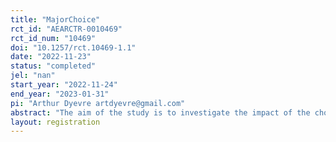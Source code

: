 ```yaml
---
title: "MajorChoice"
rct_id: "AEARCTR-0010469"
rct_id_num: "10469"
doi: "10.1257/rct.10469-1.1"
date: "2022-11-23"
status: "completed"
jel: "nan"
start_year: "2022-11-24"
end_year: "2023-01-31"
pi: "Arthur Dyevre artdyevre@gmail.com"
abstract: "The aim of the study is to investigate the impact of the choice of major on the job prospects of law students in Belgium. The study is designed as a field experiments. Fake CVs and cover letters are randomly sent to a sample of Belgian law firms. Response rates are compared both within and between units."
layout: registration
---
```


